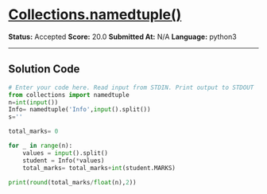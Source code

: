 # [Collections.namedtuple()](https://www.hackerrank.com/challenges/py-collections-namedtuple/problem)

**Status:** Accepted
**Score:** 20.0
**Submitted At:** N/A
**Language:** python3

---

## Solution Code

```python
# Enter your code here. Read input from STDIN. Print output to STDOUT
from collections import namedtuple
n=int(input())
Info= namedtuple('Info',input().split())
s=''

total_marks= 0

for _ in range(n):
    values = input().split()
    student = Info(*values)
    total_marks= total_marks+int(student.MARKS)

print(round(total_marks/float(n),2))


